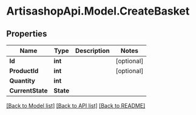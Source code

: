 # ArtisashopApi.Model.CreateBasket

## Properties

Name | Type | Description | Notes
------------ | ------------- | ------------- | -------------
**Id** | **int** |  | [optional] 
**ProductId** | **int** |  | [optional] 
**Quantity** | **int** |  | 
**CurrentState** | **State** |  | 

[[Back to Model list]](../README.md#documentation-for-models) [[Back to API list]](../README.md#documentation-for-api-endpoints) [[Back to README]](../README.md)

